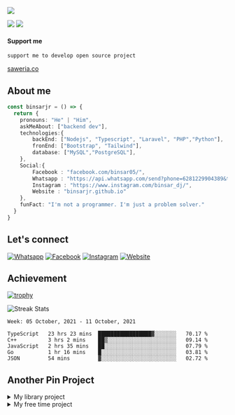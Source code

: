 <!--
  Title: Binsar Dwi Jasuma
  Description: I'm not a programmer. I'm just a problem solver.
  Author: binsarjr
  -->


![](https://cardivo.vercel.app/api?name=Binsar%20Dwi%20Jasuma&description=Hi,%20I%20am%20a%20student%20at%20SMK%20Muhammadiyah%201%20Bantul.%20I%20am%20also%20a%20member%20and%20admin%20of%20the%20Indonesian%20IT%20community%20forum%20at%20IndoSec.%20Now%20I%20work%20at%20gi.co.id%20a%20company%20to%20design%20websites.%20%F0%9F%91%8B&image=https://avatars.githubusercontent.com/u/33781288?v=4&backgroundColor=%23ecf0f1&instagram=binsar_dj&github=binsarjr&pattern=leaf&colorPattern=%23eaeaea)

[![](https://img.shields.io/badge/Email-binsarjr121@gmail.com-red)](mailto:binsarjr121@gmail.com)
[![](https://img.shields.io/badge/Age-18-green)](mailto:binsarjr121@gmail.com)


#### Support me
```
support me to develop open source project
```
[saweria.co](https://saweria.co/binsardj)

## About me
```ts
const binsarjr = () => {
  return {
    pronouns: "He" | "Him",
    askMeAbout: ["backend dev"],
    technologies:{
        backEnd: ["Nodejs", "Typescript", "Laravel", "PHP","Python"],
        fronEnd: ["Bootstrap", "Tailwind"],
        database: ["MySQL","PostgreSQL"],
    },
    Social:{
        Facebook : "facebook.com/binsar05/",
        Whatsapp : "https://api.whatsapp.com/send?phone=6281229904389&text=Halo+Binsar",
        Instagram : "https://www.instagram.com/binsar_dj/",
        Website : "binsarjr.github.io"
    },
    funFact: "I'm not a programmer. I'm just a problem solver."
  }
}
```

## Let's connect
[![Whatsapp](https://img.icons8.com/fluent/40/000000/whatsapp.png)](https://api.whatsapp.com/send?phone=6281229904389&text=Halo+Binsar)
[![Facebook](https://img.icons8.com/fluent/40/000000/facebook-new.png)](https://www.facebook.com/binsar05/)
[![Instagram](https://img.icons8.com/fluent/40/000000/instagram-new.png)](https://www.instagram.com/binsar_dj/)
[![Website](https://img.icons8.com/fluent/40/000000/domain.png)](https://binsarjr.github.io/)


## Achievement

[![trophy](https://github-profile-trophy.vercel.app/?username=binsarjr)](https://github.com/binsarjr)

![Streak Stats](https://github-readme-streak-stats.herokuapp.com/?user=binsarjr&)

<!--START_SECTION:waka-->
```text
Week: 05 October, 2021 - 11 October, 2021

TypeScript   23 hrs 23 mins  █████████████████▓░░░░░░░   70.17 % 
C++          3 hrs 2 mins    ██▒░░░░░░░░░░░░░░░░░░░░░░   09.14 % 
JavaScript   2 hrs 35 mins   ██░░░░░░░░░░░░░░░░░░░░░░░   07.79 % 
Go           1 hr 16 mins    █░░░░░░░░░░░░░░░░░░░░░░░░   03.81 % 
JSON         54 mins         ▓░░░░░░░░░░░░░░░░░░░░░░░░   02.72 % 
```
<!--END_SECTION:waka-->

## Another Pin Project
<details>
  <summary>My library project</summary>
  <a href="https://github.com/binsarjr/search-engine-nodejs">
    <img align="center" src="https://github-readme-stats.vercel.app/api/pin/?username=binsarjr&repo=search-engine-nodejs" />
  </a>
  <a href="https://github.com/binsarjr/node-email-extractor">
    <img align="center" src="https://github-readme-stats.vercel.app/api/pin/?username=binsarjr&repo=node-email-extractor" />
  </a>

  <a href="https://github.com/binsarjr/alexa-rank-nodejs">
    <img align="center" src="https://github-readme-stats.vercel.app/api/pin/?username=binsarjr&repo=alexa-rank-nodejs" />
  </a>  
</details>
<details>
  <summary>My free time project</summary>
  <a href="https://github.com/binsarjr/chatbot-indonesia">
    <img align="center" src="https://github-readme-stats.vercel.app/api/pin/?username=binsarjr&repo=chatbot-indonesia" />
  </a>
</details>

